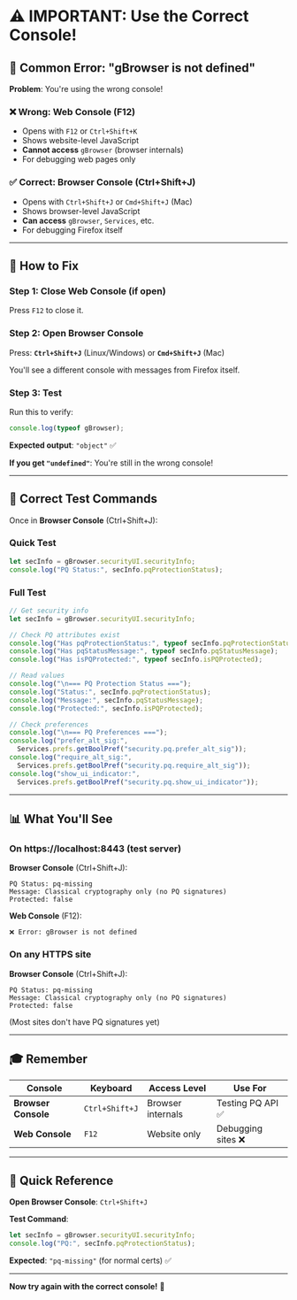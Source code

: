 # ⚠️ IMPORTANT: Use the Correct Console!

## 🐛 **Common Error: "gBrowser is not defined"**

**Problem**: You're using the wrong console!

### ❌ **Wrong**: Web Console (F12)
- Opens with `F12` or `Ctrl+Shift+K`
- Shows website-level JavaScript
- **Cannot access** `gBrowser` (browser internals)
- For debugging web pages only

### ✅ **Correct**: Browser Console (Ctrl+Shift+J)
- Opens with `Ctrl+Shift+J` or `Cmd+Shift+J` (Mac)
- Shows browser-level JavaScript
- **Can access** `gBrowser`, `Services`, etc.
- For debugging Firefox itself

---

## 🎯 **How to Fix**

### Step 1: Close Web Console (if open)

Press `F12` to close it.

### Step 2: Open Browser Console

Press: **`Ctrl+Shift+J`** (Linux/Windows) or **`Cmd+Shift+J`** (Mac)

You'll see a different console with messages from Firefox itself.

### Step 3: Test

Run this to verify:

```javascript
console.log(typeof gBrowser);
```

**Expected output**: `"object"` ✅

**If you get `"undefined"`**: You're still in the wrong console!

---

## 🧪 **Correct Test Commands**

Once in **Browser Console** (Ctrl+Shift+J):

### Quick Test
```javascript
let secInfo = gBrowser.securityUI.securityInfo;
console.log("PQ Status:", secInfo.pqProtectionStatus);
```

### Full Test
```javascript
// Get security info
let secInfo = gBrowser.securityUI.securityInfo;

// Check PQ attributes exist
console.log("Has pqProtectionStatus:", typeof secInfo.pqProtectionStatus);
console.log("Has pqStatusMessage:", typeof secInfo.pqStatusMessage);
console.log("Has isPQProtected:", typeof secInfo.isPQProtected);

// Read values
console.log("\n=== PQ Protection Status ===");
console.log("Status:", secInfo.pqProtectionStatus);
console.log("Message:", secInfo.pqStatusMessage);
console.log("Protected:", secInfo.isPQProtected);

// Check preferences
console.log("\n=== PQ Preferences ===");
console.log("prefer_alt_sig:", 
  Services.prefs.getBoolPref("security.pq.prefer_alt_sig"));
console.log("require_alt_sig:", 
  Services.prefs.getBoolPref("security.pq.require_alt_sig"));
console.log("show_ui_indicator:", 
  Services.prefs.getBoolPref("security.pq.show_ui_indicator"));
```

---

## 📊 **What You'll See**

### On https://localhost:8443 (test server)

**Browser Console** (Ctrl+Shift+J):
```
PQ Status: pq-missing
Message: Classical cryptography only (no PQ signatures)
Protected: false
```

**Web Console** (F12):
```
❌ Error: gBrowser is not defined
```

### On any HTTPS site

**Browser Console** (Ctrl+Shift+J):
```
PQ Status: pq-missing
Message: Classical cryptography only (no PQ signatures)
Protected: false
```

(Most sites don't have PQ signatures yet)

---

## 🎓 **Remember**

| Console | Keyboard | Access Level | Use For |
|---------|----------|--------------|---------|
| **Browser Console** | `Ctrl+Shift+J` | Browser internals | Testing PQ API ✅ |
| **Web Console** | `F12` | Website only | Debugging sites ❌ |

---

## 🚀 **Quick Reference**

**Open Browser Console**: `Ctrl+Shift+J`

**Test Command**:
```javascript
let secInfo = gBrowser.securityUI.securityInfo;
console.log("PQ:", secInfo.pqProtectionStatus);
```

**Expected**: `"pq-missing"` (for normal certs) ✅

---

**Now try again with the correct console!** 🎉
